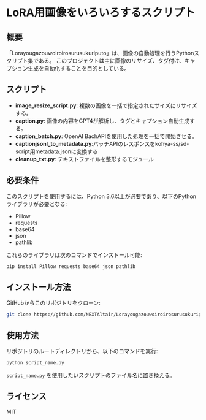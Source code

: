 # LoRA用画像をいろいろするスクリプト

## 概要
「Lorayougazouwoiroirosurusukuriputo」は、画像の自動処理を行うPythonスクリプト集である。
このプロジェクトは主に画像のリサイズ、タグ付け、キャプション生成を自動化することを目的としている。

## スクリプト
- **image_resize_script.py**: 複数の画像を一括で指定されたサイズにリサイズする。
- **caption.py**: 画像の内容をGPT4が解析し、タグとキャプション自動生成する。
- **caption_batch.py**: OpenAI BachAPIを使用した処理を一括で開始させる。
- **captionjsonl_to_metadata.py**:バッチAPIのレスポンスをkohya-ss/sd-script用metadata.jsonに変換する
- **cleanup_txt.py**: テキストファイルを整形するモジュール


## 必要条件
このスクリプトを使用するには、Python 3.6以上が必要であり、以下のPythonライブラリが必要となる:
- Pillow
- requests
- base64
- json
- pathlib

これらのライブラリは次のコマンドでインストール可能:
```bash
pip install Pillow requests base64 json pathlib
```

## インストール方法
GitHubからこのリポジトリをクローン:
```bash
git clone https://github.com/NEXTAltair/Lorayougazouwoiroirosurusukuriputo.git
```

## 使用方法
リポジトリのルートディレクトリから、以下のコマンドを実行:

```python
python script_name.py
```
`script_name.py` を使用したいスクリプトのファイル名に置き換える。

## ライセンス
MIT
